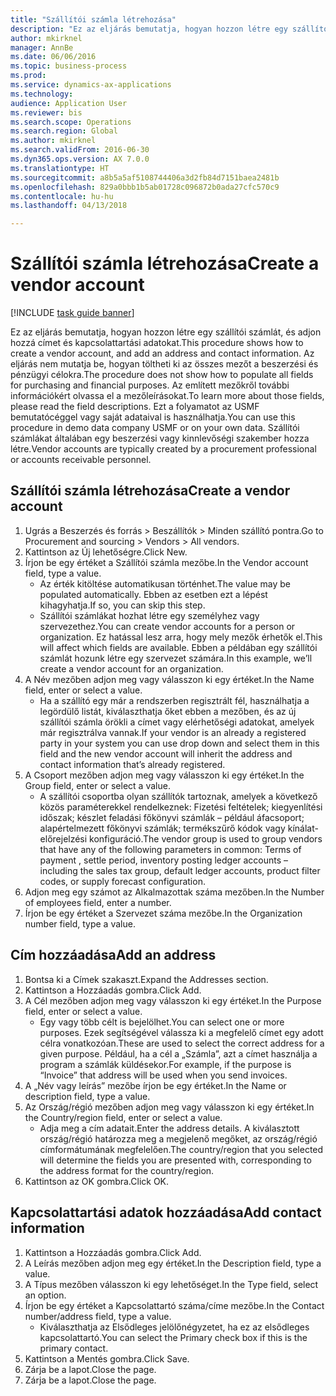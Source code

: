 ```yaml
--- 
title: "Szállítói számla létrehozása"
description: "Ez az eljárás bemutatja, hogyan hozzon létre egy szállítói számlát, és adjon hozzá címet és kapcsolattartási adatokat."
author: mkirknel
manager: AnnBe
ms.date: 06/06/2016
ms.topic: business-process
ms.prod: 
ms.service: dynamics-ax-applications
ms.technology: 
audience: Application User
ms.reviewer: bis
ms.search.scope: Operations
ms.search.region: Global
ms.author: mkirknel
ms.search.validFrom: 2016-06-30
ms.dyn365.ops.version: AX 7.0.0
ms.translationtype: HT
ms.sourcegitcommit: a8b5a5af5108744406a3d2fb84d7151baea2481b
ms.openlocfilehash: 829a0bbb1b5ab01728c096872b0ada27cfc570c9
ms.contentlocale: hu-hu
ms.lasthandoff: 04/13/2018

---
```

# <a name="create-a-vendor-account"></a><span data-ttu-id="e302b-103">Szállítói számla létrehozása</span><span class="sxs-lookup"><span data-stu-id="e302b-103">Create a vendor account</span></span>

[!INCLUDE [task guide banner](../../includes/task-guide-banner.md)]

<span data-ttu-id="e302b-104">Ez az eljárás bemutatja, hogyan hozzon létre egy szállítói számlát, és adjon hozzá címet és kapcsolattartási adatokat.</span><span class="sxs-lookup"><span data-stu-id="e302b-104">This procedure shows how to create a vendor account, and add an address and contact information.</span></span> <span data-ttu-id="e302b-105">Az eljárás nem mutatja be, hogyan töltheti ki az összes mezőt a beszerzési és pénzügyi célokra.</span><span class="sxs-lookup"><span data-stu-id="e302b-105">The procedure does not show how to populate all fields for purchasing and financial purposes.</span></span> <span data-ttu-id="e302b-106">Az említett mezőkről további információkért olvassa el a mezőleírásokat.</span><span class="sxs-lookup"><span data-stu-id="e302b-106">To learn more about those fields, please read the field descriptions.</span></span> <span data-ttu-id="e302b-107">Ezt a folyamatot az USMF bemutatócéggel vagy saját adataival is használhatja.</span><span class="sxs-lookup"><span data-stu-id="e302b-107">You can use this procedure in demo data company USMF or on your own data.</span></span> <span data-ttu-id="e302b-108">Szállítói számlákat általában egy beszerzési vagy kinnlevőségi szakember hozza létre.</span><span class="sxs-lookup"><span data-stu-id="e302b-108">Vendor accounts are typically created by a procurement professional or accounts receivable personnel.</span></span>


## <a name="create-a-vendor-account"></a><span data-ttu-id="e302b-109">Szállítói számla létrehozása</span><span class="sxs-lookup"><span data-stu-id="e302b-109">Create a vendor account</span></span>
1. <span data-ttu-id="e302b-110">Ugrás a Beszerzés és forrás > Beszállítók > Minden szállító pontra.</span><span class="sxs-lookup"><span data-stu-id="e302b-110">Go to Procurement and sourcing > Vendors > All vendors.</span></span>
2. <span data-ttu-id="e302b-111">Kattintson az Új lehetőségre.</span><span class="sxs-lookup"><span data-stu-id="e302b-111">Click New.</span></span>
3. <span data-ttu-id="e302b-112">Írjon be egy értéket a Szállítói számla mezőbe.</span><span class="sxs-lookup"><span data-stu-id="e302b-112">In the Vendor account field, type a value.</span></span>
    * <span data-ttu-id="e302b-113">Az érték kitöltése automatikusan történhet.</span><span class="sxs-lookup"><span data-stu-id="e302b-113">The value may be populated automatically.</span></span> <span data-ttu-id="e302b-114">Ebben az esetben ezt a lépést kihagyhatja.</span><span class="sxs-lookup"><span data-stu-id="e302b-114">If so, you can skip this step.</span></span>  
    * <span data-ttu-id="e302b-115">Szállítói számlákat hozhat létre egy személyhez vagy szervezethez.</span><span class="sxs-lookup"><span data-stu-id="e302b-115">You can create vendor accounts for a person or organization.</span></span> <span data-ttu-id="e302b-116">Ez hatással lesz arra, hogy mely mezők érhetők el.</span><span class="sxs-lookup"><span data-stu-id="e302b-116">This will affect which fields are available.</span></span> <span data-ttu-id="e302b-117">Ebben a példában egy szállítói számlát hozunk létre egy szervezet számára.</span><span class="sxs-lookup"><span data-stu-id="e302b-117">In this example, we’ll create a vendor account for an organization.</span></span>   
4. <span data-ttu-id="e302b-118">A Név mezőben adjon meg vagy válasszon ki egy értéket.</span><span class="sxs-lookup"><span data-stu-id="e302b-118">In the Name field, enter or select a value.</span></span>
    * <span data-ttu-id="e302b-119">Ha a szállító egy már a rendszerben regisztrált fél, használhatja a legördülő listát, kiválaszthatja őket ebben a mezőben, és az új szállítói számla örökli a címet vagy elérhetőségi adatokat, amelyek már regisztrálva vannak.</span><span class="sxs-lookup"><span data-stu-id="e302b-119">If your vendor is an already a registered party in your system you can use drop down and select them in this field and the new vendor account will inherit the address and contact information that’s already registered.</span></span>  
5. <span data-ttu-id="e302b-120">A Csoport mezőben adjon meg vagy válasszon ki egy értéket.</span><span class="sxs-lookup"><span data-stu-id="e302b-120">In the Group field, enter or select a value.</span></span>
    * <span data-ttu-id="e302b-121">A szállítói csoportba olyan szállítók tartoznak, amelyek a következő közös paraméterekkel rendelkeznek: Fizetési feltételek; kiegyenlítési időszak; készlet feladási főkönyvi számlák – például áfacsoport; alapértelmezett főkönyvi számlák; termékszűrő kódok vagy kínálat-előrejelzési konfiguráció.</span><span class="sxs-lookup"><span data-stu-id="e302b-121">The vendor group is used to group vendors that have any of the following parameters in common: Terms of payment , settle period,  inventory posting ledger accounts – including the sales tax group, default ledger accounts, product filter codes, or supply forecast configuration.</span></span>  
6. <span data-ttu-id="e302b-122">Adjon meg egy számot az Alkalmazottak száma mezőben.</span><span class="sxs-lookup"><span data-stu-id="e302b-122">In the Number of employees field, enter a number.</span></span>
7. <span data-ttu-id="e302b-123">Írjon be egy értéket a Szervezet száma mezőbe.</span><span class="sxs-lookup"><span data-stu-id="e302b-123">In the Organization number field, type a value.</span></span>

## <a name="add-an-address"></a><span data-ttu-id="e302b-124">Cím hozzáadása</span><span class="sxs-lookup"><span data-stu-id="e302b-124">Add an address</span></span>
1. <span data-ttu-id="e302b-125">Bontsa ki a Címek szakaszt.</span><span class="sxs-lookup"><span data-stu-id="e302b-125">Expand the Addresses section.</span></span>
2. <span data-ttu-id="e302b-126">Kattintson a Hozzáadás gombra.</span><span class="sxs-lookup"><span data-stu-id="e302b-126">Click Add.</span></span>
3. <span data-ttu-id="e302b-127">A Cél mezőben adjon meg vagy válasszon ki egy értéket.</span><span class="sxs-lookup"><span data-stu-id="e302b-127">In the Purpose field, enter or select a value.</span></span>
    * <span data-ttu-id="e302b-128">Egy vagy több célt is bejelölhet.</span><span class="sxs-lookup"><span data-stu-id="e302b-128">You can select one or more purposes.</span></span> <span data-ttu-id="e302b-129">Ezek segítségével válassza ki a megfelelő címet egy adott célra vonatkozóan.</span><span class="sxs-lookup"><span data-stu-id="e302b-129">These are used to select the correct address for a given purpose.</span></span> <span data-ttu-id="e302b-130">Például, ha a cél a „Számla”, azt a címet használja a program a számlák küldésekor.</span><span class="sxs-lookup"><span data-stu-id="e302b-130">For example, if the purpose is “Invoice” that address will be used when you send invoices.</span></span>  
4. <span data-ttu-id="e302b-131">A „Név vagy leírás” mezőbe írjon be egy értéket.</span><span class="sxs-lookup"><span data-stu-id="e302b-131">In the Name or description field, type a value.</span></span>
5. <span data-ttu-id="e302b-132">Az Ország/régió mezőben adjon meg vagy válasszon ki egy értéket.</span><span class="sxs-lookup"><span data-stu-id="e302b-132">In the Country/region field, enter or select a value.</span></span>
    * <span data-ttu-id="e302b-133">Adja meg a cím adatait.</span><span class="sxs-lookup"><span data-stu-id="e302b-133">Enter the address details.</span></span> <span data-ttu-id="e302b-134">A kiválasztott ország/régió határozza meg a megjelenő megőket, az ország/régió címformátumának megfelelően.</span><span class="sxs-lookup"><span data-stu-id="e302b-134">The country/region that you selected will determine the fields you are presented with, corresponding to the address format for the country/region.</span></span>   
6. <span data-ttu-id="e302b-135">Kattintson az OK gombra.</span><span class="sxs-lookup"><span data-stu-id="e302b-135">Click OK.</span></span>

## <a name="add-contact-information"></a><span data-ttu-id="e302b-136">Kapcsolattartási adatok hozzáadása</span><span class="sxs-lookup"><span data-stu-id="e302b-136">Add contact information</span></span>
1. <span data-ttu-id="e302b-137">Kattintson a Hozzáadás gombra.</span><span class="sxs-lookup"><span data-stu-id="e302b-137">Click Add.</span></span>
2. <span data-ttu-id="e302b-138">A Leírás mezőben adjon meg egy értéket.</span><span class="sxs-lookup"><span data-stu-id="e302b-138">In the Description field, type a value.</span></span>
3. <span data-ttu-id="e302b-139">A Típus mezőben válasszon ki egy lehetőséget.</span><span class="sxs-lookup"><span data-stu-id="e302b-139">In the Type field, select an option.</span></span>
4. <span data-ttu-id="e302b-140">Írjon be egy értéket a Kapcsolattartó száma/címe mezőbe.</span><span class="sxs-lookup"><span data-stu-id="e302b-140">In the Contact number/address field, type a value.</span></span>
    * <span data-ttu-id="e302b-141">Kiválaszthatja az Elsődleges jelölőnégyzetet, ha ez az elsődleges kapcsolattartó.</span><span class="sxs-lookup"><span data-stu-id="e302b-141">You can select the Primary check box if this is the primary contact.</span></span>  
5. <span data-ttu-id="e302b-142">Kattintson a Mentés gombra.</span><span class="sxs-lookup"><span data-stu-id="e302b-142">Click Save.</span></span>
6. <span data-ttu-id="e302b-143">Zárja be a lapot.</span><span class="sxs-lookup"><span data-stu-id="e302b-143">Close the page.</span></span>
7. <span data-ttu-id="e302b-144">Zárja be a lapot.</span><span class="sxs-lookup"><span data-stu-id="e302b-144">Close the page.</span></span>


